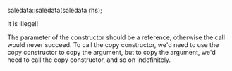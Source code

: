 
saledata::saledata(saledata rhs);

It is illegel!

The parameter of the constructor should be a reference, otherwise the call would never succeed. To call the copy constructor, we'd need to use the copy constructor to copy the argument, but to copy the argument, we'd need to call the copy constructor, and so on indefinitely.